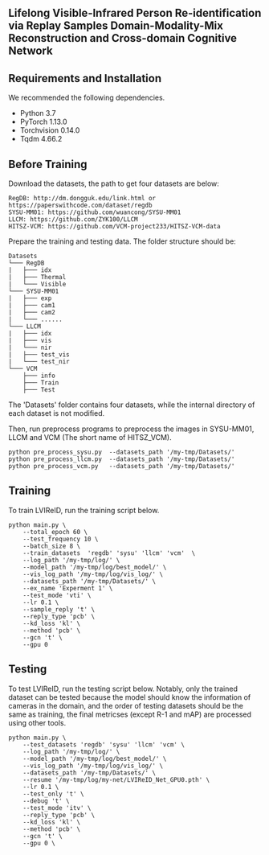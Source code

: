 ## Lifelong Visible-Infrared Person Re-identification via Replay Samples Domain-Modality-Mix Reconstruction and Cross-domain Cognitive Network


## Requirements and Installation
We recommended the following dependencies.
*  Python 3.7
*  PyTorch 1.13.0
*  Torchvision 0.14.0
*  Tqdm 4.66.2

## Before Training
Download the datasets, the path to get four datasets are below:
```
RegDB: http://dm.dongguk.edu/link.html or https://paperswithcode.com/dataset/regdb
SYSU-MM01: https://github.com/wuancong/SYSU-MM01
LLCM: https://github.com/ZYK100/LLCM
HITSZ-VCM: https://github.com/VCM-project233/HITSZ-VCM-data 
```

Prepare the training and testing data. The folder structure should be:
```
Datasets
└─── RegDB
|	├─── idx
|	├─── Thermal
|	└─── Visible
└─── SYSU-MM01
|	├─── exp
|	├─── cam1
|	├─── cam2
|	└─── ......
└─── LLCM
|	├─── idx
|	├─── vis
|	└─── nir
|	├─── test_vis
|	└─── test_nir
└─── VCM
	├─── info
	├─── Train
	├─── Test
```
The 'Datasets' folder contains four datasets,  while the internal directory of each dataset is not modified.

Then, run preprocess programs to preprocess the images in SYSU-MM01, LLCM and VCM (The short name of HITSZ_VCM).
```
python pre_process_sysu.py 	--datasets_path '/my-tmp/Datasets/' 
python pre_process_llcm.py 	--datasets_path '/my-tmp/Datasets/' 
python pre_process_vcm.py 	--datasets_path '/my-tmp/Datasets/' 
```

## Training

To train LVIReID, run the training script below.
```
python main.py \
	--total_epoch 60 \
	--test_frequency 10 \
	--batch_size 8 \
	--train_datasets  'regdb' 'sysu' 'llcm' 'vcm'  \
	--log_path '/my-tmp/log/' \
	--model_path '/my-tmp/log/best_model/' \
	--vis_log_path '/my-tmp/log/vis_log/' \
	--datasets_path '/my-tmp/Datasets/' \
	--ex_name 'Experment 1' \
	--test_mode 'vti' \
	--lr 0.1 \
	--sample_reply 't' \
	--reply_type 'pcb' \
	--kd_loss 'kl' \
	--method 'pcb' \
	--gcn 't' \
	--gpu 0
```

## Testing

To test LVIReID, run the testing script below. Notably, only the trained dataset can be tested because the model should know the information of cameras in the domain, and the order of testing datasets should be the same as training, the final metricses (except R-1 and mAP) are processed using other tools.
```
python main.py \
	--test_datasets 'regdb' 'sysu' 'llcm' 'vcm' \
	--log_path '/my-tmp/log/' \
	--model_path '/my-tmp/log/best_model/' \
	--vis_log_path '/my-tmp/log/vis_log/' \
	--datasets_path '/my-tmp/Datasets/' \
	--resume '/my-tmp/log/my-net/LVIReID_Net_GPU0.pth' \
	--lr 0.1 \
	--test_only 't' \
	--debug 't' \
	--test_mode 'itv' \
	--reply_type 'pcb' \
	--kd_loss 'kl' \
	--method 'pcb' \
	--gcn 't' \
	--gpu 0 \
```



